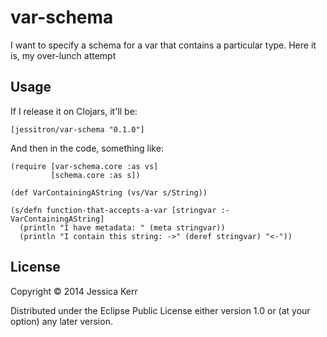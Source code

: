 # var-schema

I want to specify a schema for a var that contains a particular type.
Here it is, my over-lunch attempt

## Usage

If I release it on Clojars, it'll be:

    [jessitron/var-schema "0.1.0"]

And then in the code, something like:

    (require [var-schema.core :as vs]
             [schema.core :as s])

    (def VarContainingAString (vs/Var s/String))

    (s/defn function-that-accepts-a-var [stringvar :- VarContainingAString]
      (println "I have metadata: " (meta stringvar))
      (println "I contain this string: ->" (deref stringvar) "<-"))

## License

Copyright © 2014 Jessica Kerr

Distributed under the Eclipse Public License either version 1.0 or (at
your option) any later version.
